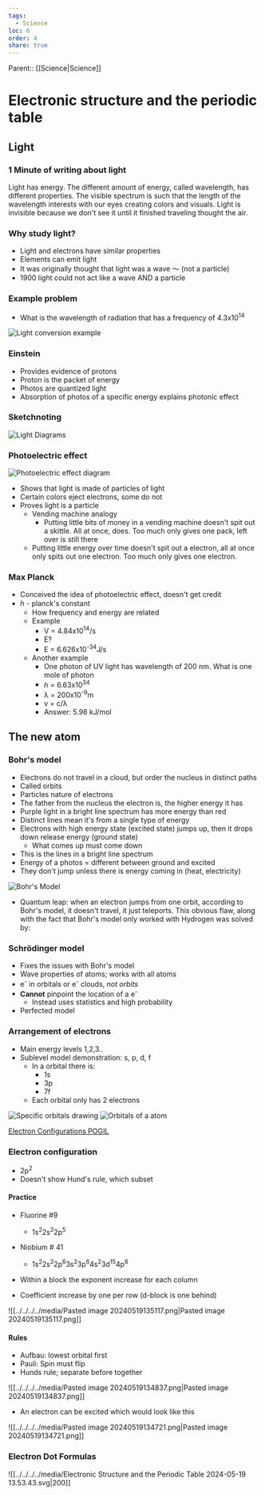 ```yaml
---
tags:
  - Science
loc: 6
order: 4
share: true
---
```


Parent:: [[Science|Science]]

# Electronic structure and the periodic table

## Light

### 1 Minute of writing about light

Light has energy. The different amount of energy, called wavelength, has different properties. The visible spectrum is such that the length of the wavelength interests with our eyes creating colors and visuals. Light is invisible because we don't see it until it finished traveling thought the air.

### Why study light?

- Light and electrons have similar properties
- Elements can emit light
- It was originally thought that light was a wave 〜 (not a particle)
- 1900 light could not act like a wave AND a particle

### Example problem

- What is the wavelength of radiation that has a frequency of 4.3x10<sup>14</sup>

![Light conversion example](../../../../media/light_conversion_example.png)

### Einstein

- Provides evidence of protons
- Proton is the packet of energy
- Photos are quantized light
- Absorption of photos of a specific energy explains photonic effect

### Sketchnoting

![Light Diagrams](../../../../media/light_diagrams.png)

### Photoelectric effect

![Photoelectric effect diagram](../../../../media/photoelecric_effect.png)

- Shows that light is made of particles of light
- Certain colors eject electrons, some do not
- Proves light is a particle
  - Vending machine analogy
    - Putting little bits of money in a vending machine doesn't spit out a skittle. All at once, does. Too much only gives one pack, left over is still there
  - Putting little energy over time doesn't spit out a electron, all at once only spits out one electron. Too much only gives one electron.

### Max Planck

- Conceived the idea of photoelectric effect, doesn't get credit
- ℎ - planck's constant
  - How frequency and energy are related
  - Example
    - V = 4.84x10<sup>14</sup>/s
    - E?
    - E = 6.626x10<sup>-34</sup>J/s
  - Another example
    - One photon of UV light has wavelength of 200 nm. What is one mole of photon
    - ℎ = 6.63x10<sup>34</sup>
    - λ = 200x10<sup>-9</sup>m
    - v = c/λ
    - Answer: 5.98 kJ/mol

## The new atom

### Bohr's model

- Electrons do not travel in a cloud, but order the nucleus in distinct paths
- Called orbits
- Particles nature of electrons
- The father from the nucleus the electron is, the higher energy it has
- Purple light in a bright line spectrum has more energy than red
- Distinct lines mean it's from a single type of energy
- Electrons with high energy state (excited state) jumps up, then it drops down release energy (ground state)
  - What comes up must come down
- This is the lines in a bright line spectrum
- Energy of a photos = different between ground and excited
- They don't jump unless there is energy coming in (heat, electricity)

![Bohr's Model](../../../../media/bohrs_model.png)

- Quantum leap: when an electron jumps from one orbit, according to Bohr's model, it doesn't travel, it just teleports. This obvious flaw, along with the fact that Bohr's model only worked with Hydrogen was solved by:

### Schrödinger model

- Fixes the issues with Bohr's model
- Wave properties of atoms; works with all atoms
- e<sup>-</sup> in orbitals or e<sup>-</sup> clouds, _not orbits_
- **Cannot** pinpoint the location of a e<sup>-</sup>
  - Instead uses statistics and high probability
- Perfected model

### Arrangement of electrons

- Main energy levels 1,2,3..
- Sublevel model demonstration: s, p, d, f
  - In a orbital there is:
    - 1s
    - 3p
    - 7f
  - Each orbital only has 2 electrons

![Specific orbitals drawing](../../../../media/orbitals_drawings.png)
![Orbitals of a atom](../../../../media/atoms_orbitals_drawing.png)

[Electron Configurations POGIL](https://papers.aamira.me/documents/400)

### Electron configuration

- 2p<sup>2</sup>
- Doesn't show Hund's rule, which subset

#### Practice

- Fluorine #9
  - 1s<sup>2</sup>2s<sup>2</sup>2p<sup>5</sup>
- Niobium # 41

  - 1s<sup>2</sup>2s<sup>2</sup>2p<sup>6</sup>3s<sup>2</sup>3p<sup>6</sup>4s<sup>2</sup>3d<sup>15</sup>4p<sup>6</sup>

- Within a block the exponent increase for each column
- Coefficient increase by one per row (d-block is one behind)

![[../../../../media/Pasted image 20240519135117.png|Pasted image 20240519135117.png]]

#### Rules

- Aufbau: lowest orbital first
- Pauli: Spin must flip
- Hunds rule; separate before together

![[../../../../media/Pasted image 20240519134837.png|Pasted image 20240519134837.png]]

- An electron can be excited which would look like this

![[../../../../media/Pasted image 20240519134721.png|Pasted image 20240519134721.png]]

### Electron Dot Formulas

![[../../../../media/Electronic Structure and the Periodic Table 2024-05-19 13.53.43.svg|200]]

